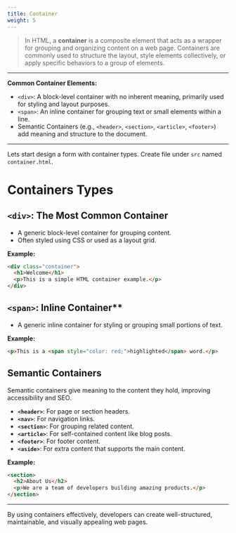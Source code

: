 ```yaml
---
title: Container
weight: 5
---
```


> In HTML, a **container** is a composite element that acts as a wrapper for grouping and organizing content on a web page. Containers are commonly used to structure the layout, style elements collectively, or apply specific behaviors to a group of elements.

---

**Common Container Elements:**
   - `<div>`: A block-level container with no inherent meaning, primarily used for styling and layout purposes.
   - `<span>`: An inline container for grouping text or small elements within a line.
   - Semantic Containers (e.g., `<header>`, `<section>`, `<article>`, `<footer>`) add meaning and structure to the document.

---


Lets start design a form with container types. Create file under `src` named `container.html`.

#  Containers Types

## `<div>`: The Most Common Container
- A generic block-level container for grouping content.
- Often styled using CSS or used as a layout grid.

**Example:**
```html
<div class="container">
  <h1>Welcome</h1>
  <p>This is a simple HTML container example.</p>
</div>
```

## `<span>`: Inline Container**
- A generic inline container for styling or grouping small portions of text.

**Example:**
```html
<p>This is a <span style="color: red;">highlighted</span> word.</p>
```

## Semantic Containers
Semantic containers give meaning to the content they hold, improving accessibility and SEO.

- **`<header>`**: For page or section headers.
- **`<nav>`**: For navigation links.
- **`<section>`**: For grouping related content.
- **`<article>`**: For self-contained content like blog posts.
- **`<footer>`**: For footer content.
- **`<aside>`**: For extra content that supports the main content.

**Example:**
```html
<section>
  <h2>About Us</h2>
  <p>We are a team of developers building amazing products.</p>
</section>
```

---

By using containers effectively, developers can create well-structured, maintainable, and visually appealing web pages.